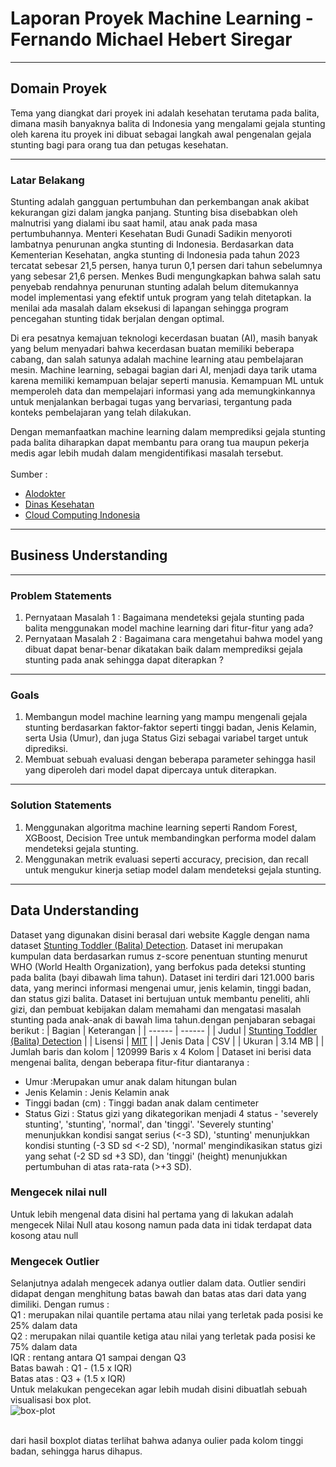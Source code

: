 # Laporan Proyek Machine Learning - Fernando Michael Hebert Siregar

***
## Domain Proyek
Tema yang diangkat dari proyek ini adalah kesehatan terutama pada balita, dimana masih banyaknya balita di Indonesia yang mengalami gejala stunting oleh karena itu proyek ini dibuat sebagai langkah awal pengenalan gejala stunting bagi para orang tua dan petugas kesehatan.
***
### Latar Belakang
Stunting adalah gangguan pertumbuhan dan perkembangan anak akibat kekurangan gizi dalam jangka panjang. Stunting bisa disebabkan oleh malnutrisi yang dialami ibu saat hamil, atau anak pada masa pertumbuhannya. Menteri Kesehatan Budi Gunadi Sadikin menyoroti lambatnya penurunan angka stunting di Indonesia. Berdasarkan data Kementerian Kesehatan, angka stunting di Indonesia pada tahun 2023 tercatat sebesar 21,5 persen, hanya turun 0,1 persen dari tahun sebelumnya yang sebesar 21,6 persen. Menkes Budi mengungkapkan bahwa salah satu penyebab rendahnya penurunan stunting adalah belum ditemukannya model implementasi yang efektif untuk program yang telah ditetapkan. Ia menilai ada masalah dalam eksekusi di lapangan sehingga program pencegahan stunting tidak berjalan dengan optimal.<br>

Di era pesatnya kemajuan teknologi kecerdasan buatan (AI), masih banyak yang belum menyadari bahwa kecerdasan buatan memiliki beberapa cabang, dan salah satunya adalah machine learning atau pembelajaran mesin. Machine learning, sebagai bagian dari AI, menjadi daya tarik utama karena memiliki kemampuan belajar seperti manusia. Kemampuan ML untuk memperoleh data dan mempelajari informasi yang ada memungkinkannya untuk menjalankan berbagai tugas yang bervariasi, tergantung pada konteks pembelajaran yang telah dilakukan. <br>

Dengan memanfaatkan machine learning dalam memprediksi gejala stunting pada balita diharapkan dapat membantu para orang tua maupun pekerja medis agar lebih mudah dalam mengidentifikasi masalah tersebut.
<br>
<br>
Sumber : 
- [Alodokter](https://www.alodokter.com/stunting)
- [Dinas Kesehatan](https://dinkes.papua.go.id/menkes-budi-soroti-lambatnya-penurunan-angka-stunting-di-indonesia/#:~:text=Berdasarkan%20data%20Kementerian%20Kesehatan%2C%20angka,yang%20sebesar%2021%2C6%20persen.)
- [Cloud Computing Indonesia](https://www.cloudcomputing.id/pengetahuan-dasar/apa-itu-machine-learning)
***
## Business Understanding
***
### Problem Statements
1. Pernyataan Masalah 1 : Bagaimana mendeteksi gejala stunting pada balita menggunakan model machine learning dari fitur-fitur yang ada?
2. Pernyataan Masalah 2 : Bagaimana cara mengetahui bahwa model yang dibuat dapat benar-benar dikatakan baik dalam memprediksi gejala stunting pada anak sehingga dapat diterapkan ? 
***
### Goals
1. Membangun model machine learning yang mampu mengenali gejala stunting berdasarkan faktor-faktor seperti tinggi badan, Jenis Kelamin, serta Usia (Umur), dan juga Status Gizi sebagai variabel target untuk diprediksi.
2. Membuat sebuah evaluasi dengan beberapa parameter sehingga hasil yang diperoleh dari model dapat dipercaya untuk diterapkan.
***
### Solution Statements
1. Menggunakan algoritma machine learning seperti Random Forest, XGBoost, Decision Tree untuk membandingkan performa model dalam mendeteksi gejala stunting.
2. Menggunakan metrik evaluasi seperti accuracy, precision, dan recall untuk mengukur kinerja setiap model dalam mendeteksi gejala stunting.
***
## Data Understanding
Dataset yang digunakan disini berasal dari website Kaggle dengan nama dataset [Stunting Toddler (Balita) Detection](https://www.kaggle.com/datasets/rendiputra/stunting-balita-detection-121k-rows). Dataset ini merupakan kumpulan data berdasarkan rumus z-score penentuan stunting menurut WHO (World Health Organization), yang berfokus pada deteksi stunting pada balita (bayi dibawah lima tahun). Dataset ini terdiri dari 121.000 baris data, yang merinci informasi mengenai umur, jenis kelamin, tinggi badan, dan status gizi balita. Dataset ini bertujuan untuk membantu peneliti, ahli gizi, dan pembuat kebijakan dalam memahami dan mengatasi masalah stunting pada anak-anak di bawah lima tahun.dengan penjabaran sebagai berikut : 
| Bagian | Keterangan |
| ------ | ------ |
| Judul | [Stunting Toddler (Balita) Detection](https://www.kaggle.com/datasets/rendiputra/stunting-balita-detection-121k-rows)  |
| Lisensi | [MIT](plugins/github/README.md) |
| Jenis Data | CSV |
| Ukuran | 3.14 MB |
| Jumlah baris dan kolom | 120999 Baris x 4 Kolom |
Dataset ini berisi data mengenai balita, dengan beberapa fitur-fitur diantaranya : 
* Umur :Merupakan umur anak dalam hitungan bulan
* Jenis Kelamin : Jenis Kelamin anak
* Tinggi badan (cm) : Tinggi badan anak dalam centimeter
* Status Gizi : Status gizi yang dikategorikan menjadi 4 status - 'severely stunting', 'stunting', 'normal', dan 'tinggi'. 'Severely stunting' menunjukkan kondisi sangat serius (<-3 SD), 'stunting' menunjukkan kondisi stunting (-3 SD sd <-2 SD), 'normal' mengindikasikan status gizi yang sehat (-2 SD sd +3 SD), dan 'tinggi' (height) menunjukkan pertumbuhan di atas rata-rata (>+3 SD).

### Mengecek nilai null
Untuk lebih mengenal data disini hal pertama yang di lakukan adalah mengecek Nilai Null atau kosong namun pada data ini tidak terdapat data kosong atau null

### Mengecek Outlier
Selanjutnya adalah mengecek adanya outlier dalam data. Outlier sendiri didapat dengan menghitung batas bawah dan batas atas dari data yang dimiliki. Dengan rumus : <br>
Q1 : merupakan nilai quantile pertama atau nilai yang terletak pada posisi ke 25% dalam data<br>
Q2 : merupakan nilai quantile ketiga atau nilai yang terletak pada posisi ke 75% dalam data<br>
IQR : rentang antara Q1 sampai dengan Q3<br>
Batas bawah : Q1 - (1.5 x IQR)<br>
Batas atas : Q3 + (1.5 x IQR)<br>
Untuk melakukan pengecekan agar lebih mudah disini dibuatlah sebuah visualisasi box plot.<br>
![box-plot](https://private-user-images.githubusercontent.com/113835044/375197968-a9d49123-3f26-4e51-8988-6ebf3ef2de0e.png?jwt=eyJhbGciOiJIUzI1NiIsInR5cCI6IkpXVCJ9.eyJpc3MiOiJnaXRodWIuY29tIiwiYXVkIjoicmF3LmdpdGh1YnVzZXJjb250ZW50LmNvbSIsImtleSI6ImtleTUiLCJleHAiOjE3Mjg1Mjk3NjQsIm5iZiI6MTcyODUyOTQ2NCwicGF0aCI6Ii8xMTM4MzUwNDQvMzc1MTk3OTY4LWE5ZDQ5MTIzLTNmMjYtNGU1MS04OTg4LTZlYmYzZWYyZGUwZS5wbmc_WC1BbXotQWxnb3JpdGhtPUFXUzQtSE1BQy1TSEEyNTYmWC1BbXotQ3JlZGVudGlhbD1BS0lBVkNPRFlMU0E1M1BRSzRaQSUyRjIwMjQxMDEwJTJGdXMtZWFzdC0xJTJGczMlMkZhd3M0X3JlcXVlc3QmWC1BbXotRGF0ZT0yMDI0MTAxMFQwMzA0MjRaJlgtQW16LUV4cGlyZXM9MzAwJlgtQW16LVNpZ25hdHVyZT0zNTRkNzM1NGE4ZDZkOTc4MTI3OTJjYWQwNzFjMTljN2NhNzVhMjAwZjUwMjY2YzEyMTU0MzU0MzRhODMwYzFiJlgtQW16LVNpZ25lZEhlYWRlcnM9aG9zdCJ9.wthiX2v2pCil4VODDfnqJSEyn-DpTIpgYUUAuUl3swA)

<br>
dari hasil boxplot diatas terlihat bahwa adanya oulier pada kolom tinggi badan, sehingga harus dihapus.